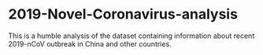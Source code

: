 # 2019-Novel-Coronavirus-analysis
This is a humble analysis of the dataset containing information about recent 2019-nCoV outbreak in China and other countries.
